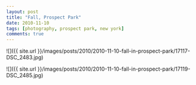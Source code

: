 ```yaml
---
layout: post
title: "Fall, Prospect Park"
date: 2010-11-10
tags: [photography, prospect park, new york]
comments: true
---
```

![]({{ site.url }}/images/posts/2010/2010-11-10-fall-in-prospect-park/17117-DSC_2483.jpg)

![]({{ site.url }}/images/posts/2010/2010-11-10-fall-in-prospect-park/17119-DSC_2485.jpg)

